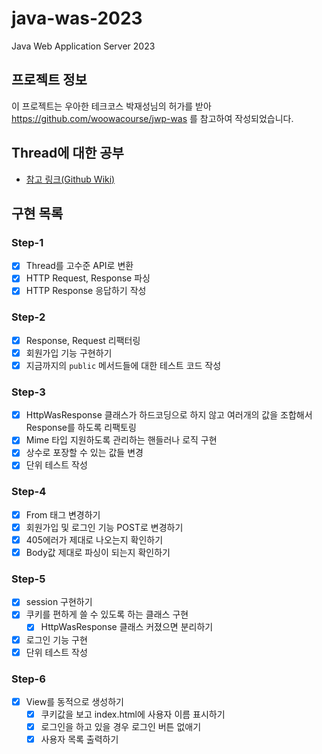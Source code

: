 # java-was-2023

Java Web Application Server 2023

## 프로젝트 정보 

이 프로젝트는 우아한 테크코스 박재성님의 허가를 받아 https://github.com/woowacourse/jwp-was 
를 참고하여 작성되었습니다.

## Thread에 대한 공부
- [참고 링크(Github Wiki)](https://github.com/kwYoohae/be-was/wiki/Thread) 

## 구현 목록
### Step-1 
- [X] Thread를 고수준 API로 변환
- [X] HTTP Request, Response 파싱
- [X] HTTP Response 응답하기 작성
### Step-2
- [X] Response, Request 리팩터링
- [X] 회원가입 기능 구현하기
- [X] 지금까지의 `public` 메서드들에 대한 테스트 코드 작성
### Step-3
- [X] HttpWasResponse 클래스가 하드코딩으로 하지 않고 여러개의 값을 조합해서 Response를 하도록 리팩토링
- [X] Mime 타입 지원하도록 관리하는 핸들러나 로직 구현
- [X] 상수로 포장할 수 있는 값들 변경
- [X] 단위 테스트 작성
### Step-4
- [X] From 태그 변경하기 
- [X] 회원가입 및 로그인 기능 POST로 변경하기
- [X] 405에러가 제대로 나오는지 확인하기
- [X] Body값 제대로 파싱이 되는지 확인하기 
### Step-5
- [X] session 구현하기 
- [X] 쿠키를 편하게 쓸 수 있도록 하는 클래스 구현
  - [X] HttpWasResponse 클래스 커졌으면 분리하기
- [X] 로그인 기능 구현
- [X] 단위 테스트 작성
### Step-6
- [X] View를 동적으로 생성하기 
  - [X] 쿠키값을 보고 index.html에 사용자 이름 표시하기
  - [X] 로그인을 하고 있을 경우 로그인 버튼 없애기
  - [X] 사용자 목록 출력하기 
